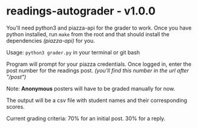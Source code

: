 # readings-autograder - v1.0.0

You'll need python3 and piazza-api for the grader to work. Once you have python installed, run
```make``` from the root and that should install the dependencies *(piazza-api)* for you.

Usage: ```python3 grader.py``` in your terminal or git bash

Program will prompt for your piazza credentials. Once logged in, enter the post number for the readings post. 
*(you'll find this number in the url after "/post")*

Note: **Anonymous** posters will have to be graded manually for now. 

The output will be a csv file with student names and their corresponding scores.

Current grading criteria:
70% for an initial post. 30% for a reply.
